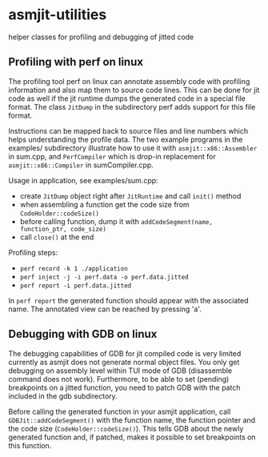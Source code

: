 # asmjit-utilities
helper classes for profiling and debugging of jitted code


## Profiling with perf on linux

The profiling tool perf on linux can annotate assembly code with profiling information and also map them to source code lines.
This can be done for jit code as well if the jit runtime dumps the generated code in a special file format.
The class `JitDump` in the subdirectory perf adds support for this file format.

Instructions can be mapped back to source files and line numbers which helps understanding the profile data.
The two example programs in the examples/ subdirectory illustrate how to use it with `asmjit::x86::Assembler` in sum.cpp, and `PerfCompiler` which is drop-in replacement for `asmjit::x86::Compiler` in sumCompiler.cpp.

Usage in application, see examples/sum.cpp:
- create `JitDump` object right after `JitRuntime` and call `init()` method
- when assembling a function get the code size from `CodeHolder::codeSize()`
- before calling function, dump it with `addCodeSegment(name, function_ptr, code_size)`
- call `close()` at the end

Profiling steps:
- `perf record -k 1 ./application`
- `perf inject -j -i perf.data -o perf.data.jitted`
- `perf report -i perf.data.jitted`

In `perf report` the generated function should appear with the associated name.
The annotated view can be reached by pressing 'a'.


## Debugging with GDB on linux

The debugging capabilities of GDB for jit compiled code is very limited currently as asmjit does not generate normal object files.
You only get debugging on assembly level within TUI mode of GDB (disassemble command does not work).
Furthermore, to be able to set (pending) breakpoints on a jitted function, you need to patch GDB with the patch included in the gdb subdirectory.

Before calling the generated function in your asmjit application, call `GDBJit::addCodeSegment()` with the function name, the function pointer and the code size (`CodeHolder::codeSize()`).
This tells GDB about the newly generated function and, if patched, makes it possible to set breakpoints on this function.
